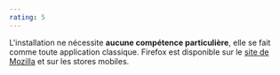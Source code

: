 ```yaml
---
rating: 5
---
```


L'installation ne nécessite **aucune compétence particulière**, elle se fait comme toute application classique. Firefox est disponible sur le [site de Mozilla](https://www.mozilla.org/fr/firefox/new/) et sur les stores mobiles.
